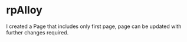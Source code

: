 # rpAlloy
I created a Page that includes only first page, page can be updated with further changes required.
